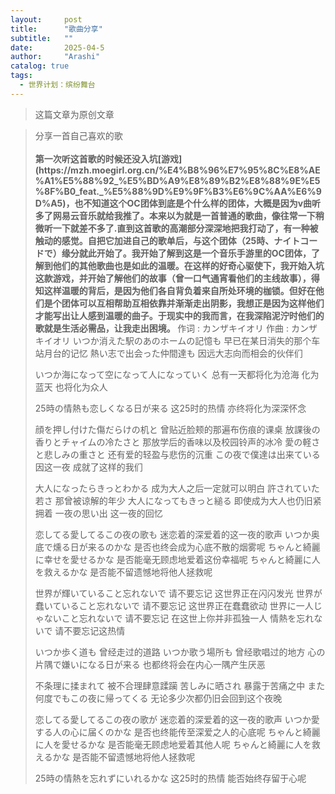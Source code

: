 ```yaml
---
layout:     post
title:      "歌曲分享"
subtitle:   ""
date:       2025-04-5 
author:     "Arashi"
catalog: true
tags:
  - 世界计划：缤纷舞台
---
```


> 这篇文章为原创文章

<div>
    <blockquote>分享一首自己喜欢的歌
    <br>
    <br><b>第一次听这首歌的时候还没入坑[游戏](https://mzh.moegirl.org.cn/%E4%B8%96%E7%95%8C%E8%AE%A1%E5%88%92_%E5%BD%A9%E8%89%B2%E8%88%9E%E5%8F%B0_feat._%E5%88%9D%E9%9F%B3%E6%9C%AA%E6%9D%A5)，也不知道这个OC团体到底是个什么样的团体，大概是因为v曲听多了网易云音乐就给我推了。本来以为就是一首普通的歌曲，像往常一下稍微听一下就差不多了.直到这首歌的高潮部分深深地把我打动了，有一种被触动的感觉。自把它加进自己的歌单后，与这个团体（25時、ナイトコードで）缘分就此开始了。我开始了解到这是一个音乐手游里的OC团体，了解到他们的其他歌曲也是如此的温暖。在这样的好奇心驱使下，我开始入坑这款游戏，并开始了解他们的故事（曾一口气通宵看他们的主线故事），得知这样温暖的背后，是因为他们各自背负着来自所处环境的枷锁。但好在他们是个团体可以互相帮助互相依靠并渐渐走出阴影，我想正是因为这样他们才能写出让人感到温暖的曲子。于现实中的我而言，在我深陷泥泞时他们的歌就是生活必需品，让我走出困境。
</b


作词 : カンザキイオリ
作曲 : カンザキイオリ
いつか消えた駅のあのホームの記憶も
早已在某日消失的那个车站月台的记忆
熱い志で出会った仲間達も
因远大志向而相会的伙伴们


いつか海になって空になって人になっていく
总有一天都将化为沧海 化为蓝天 也将化为众人

25時の情熱も恋しくなる日が来る
这25时的热情 亦终将化为深深怀念


顔を押し付けた傷だらけの机と
曾贴近脸颊的那遍布伤痕的课桌
放課後の香りとチャイムの冷たさと
那放学后的香味以及校园铃声的冰冷
愛の軽さと悲しみの重さと
还有爱的轻盈与悲伤的沉重
この夜で僕達は出来ている
因这一夜 成就了这样的我们


大人になったらきっとわかる
成为大人之后一定就可以明白
許されていた若さ
那曾被谅解的年少
大人になってもきっと縋る
即使成为大人也仍旧紧拥着
一夜の思い出
这一夜的回忆


恋してる愛してるこの夜の歌も
迷恋着的深爱着的这一夜的歌声
いつか奥底で燻る日が来るのかな
是否也终会成为心底不散的烟雾呢
ちゃんと綺麗に幸せを愛せるかな
是否能毫无顾虑地爱着这份幸福呢
ちゃんと綺麗に人を救えるかな
是否能不留遗憾地将他人拯救呢


世界が輝いていること忘れないで
请不要忘记 这世界正在闪闪发光
世界が蠢いていること忘れないで
请不要忘记 这世界正在蠢蠢欲动
世界に一人じゃないこと忘れないで
请不要忘记 在这世上你并非孤独一人
情熱を忘れないで
请不要忘记这热情


いつか歩く道も
曾经走过的道路
いつか歌う場所も
曾经歌唱过的地方
心の片隅で嫌いになる日が来る
也都终将会在内心一隅产生厌恶


不条理に揉まれて
被不合理肆意蹂躏
苦しみに晒され
暴露于苦痛之中
また何度でもこの夜に帰ってくる
无论多少次都仍旧会回到这个夜晚


恋してる愛してるこの夜の歌が
迷恋着的深爱着的这一夜的歌声
いつか愛する人の心に届くのかな
是否也终能传至深爱之人的心底呢
ちゃんと綺麗に人を愛せるかな
是否能毫无顾虑地爱着其他人呢
ちゃんと綺麗に人を救えるかな
是否能不留遗憾地将他人拯救呢


25時の情熱を忘れずにいれるかな
这25时的热情 能否始终存留于心呢

<b>
</b>






